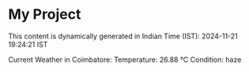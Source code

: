 # My Project

This content is dynamically generated in Indian Time (IST): 2024-11-21 19:24:21 IST


Current Weather in Coimbatore:
Temperature: 26.88 °C
Condition: haze
